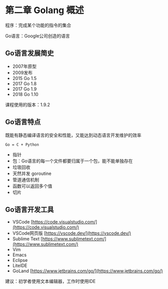 # 第二章 Golang 概述

程序：完成某个功能的指令的集合

Go语言：Google公司创造的语言

## Go语言发展简史

- 2007年原型
- 2009发布
- 2015 Go 1.5
- 2017 Go 1.8
- 2017 Go 1.9
- 2018 Go 1.10

课程使用的版本：1.9.2

## Go语言特点

既能有静态编译语言的安全和性能，又能达到动态语言开发维护的效率

```
Go = C + Python
```

- 指针
- 包：Go语言的每一个文件都要归属于一个包，能不能单独存在
- 垃圾回收
- 天然并发 goroutine
- 管道通信机制
- 函数可以返回多个值
- 切片

## Go语言开发工具

- VSCode [https://code.visualstudio.com/](https://code.visualstudio.com/)
- VSCode网页版 [https://vscode.dev/](https://vscode.dev/)
- Sublime Text [https://www.sublimetext.com/](https://www.sublimetext.com/)
- Vim
- Emacs
- Eclipse
- LiteIDE
- GoLand [https://www.jetbrains.com/go/](https://www.jetbrains.com/go/)

建议：初学者使用文本编辑器，工作时使用IDE

